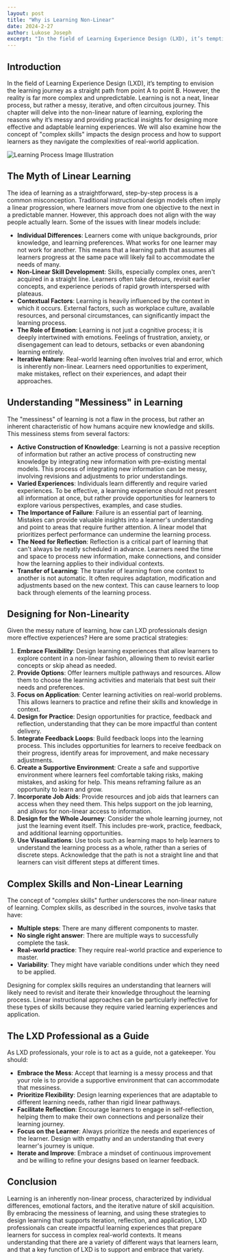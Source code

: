 ```yaml
---
layout: post
title: "Why is Learning Non-Linear"
date: 2024-2-27
author: Lukose Joseph
excerpt: "In the field of Learning Experience Design (LXD), it’s tempting to envision the learning journey as a straight path from point A to point B. However, the reality is far more complex and unpredictable..."
---
```


## Introduction
In the field of Learning Experience Design (LXD), it’s tempting to envision the learning journey as a straight path from point A to point B. However, the reality is far more complex and unpredictable. Learning is not a neat, linear process, but rather a messy, iterative, and often circuitous journey. This chapter will delve into the non-linear nature of learning, exploring the reasons why it’s messy and providing practical insights for designing more effective and adaptable learning experiences. We will also examine how the concept of "complex skills" impacts the design process and how to support learners as they navigate the complexities of real-world application.

![Learning Process Image Illustration](/lukofolio/images/illustrations/learning-process.svg)

## The Myth of Linear Learning
The idea of learning as a straightforward, step-by-step process is a common misconception. Traditional instructional design models often imply a linear progression, where learners move from one objective to the next in a predictable manner. However, this approach does not align with the way people actually learn. Some of the issues with linear models include:

- **Individual Differences**: Learners come with unique backgrounds, prior knowledge, and learning preferences. What works for one learner may not work for another. This means that a learning path that assumes all learners progress at the same pace will likely fail to accommodate the needs of many.
- **Non-Linear Skill Development**: Skills, especially complex ones, aren't acquired in a straight line. Learners often take detours, revisit earlier concepts, and experience periods of rapid growth interspersed with plateaus.
- **Contextual Factors**: Learning is heavily influenced by the context in which it occurs. External factors, such as workplace culture, available resources, and personal circumstances, can significantly impact the learning process.
- **The Role of Emotion**: Learning is not just a cognitive process; it is deeply intertwined with emotions. Feelings of frustration, anxiety, or disengagement can lead to detours, setbacks or even abandoning learning entirely.
- **Iterative Nature**: Real-world learning often involves trial and error, which is inherently non-linear. Learners need opportunities to experiment, make mistakes, reflect on their experiences, and adapt their approaches.

## Understanding "Messiness" in Learning
The "messiness" of learning is not a flaw in the process, but rather an inherent characteristic of how humans acquire new knowledge and skills. This messiness stems from several factors:

- **Active Construction of Knowledge**: Learning is not a passive reception of information but rather an active process of constructing new knowledge by integrating new information with pre-existing mental models. This process of integrating new information can be messy, involving revisions and adjustments to prior understandings.
- **Varied Experiences**: Individuals learn differently and require varied experiences. To be effective, a learning experience should not present all information at once, but rather provide opportunities for learners to explore various perspectives, examples, and case studies.
- **The Importance of Failure**: Failure is an essential part of learning. Mistakes can provide valuable insights into a learner's understanding and point to areas that require further attention. A linear model that prioritizes perfect performance can undermine the learning process.
- **The Need for Reflection**: Reflection is a critical part of learning that can't always be neatly scheduled in advance. Learners need the time and space to process new information, make connections, and consider how the learning applies to their individual contexts.
- **Transfer of Learning**: The transfer of learning from one context to another is not automatic. It often requires adaptation, modification and adjustments based on the new context. This can cause learners to loop back through elements of the learning process.

## Designing for Non-Linearity
Given the messy nature of learning, how can LXD professionals design more effective experiences? Here are some practical strategies:

1. **Embrace Flexibility**: Design learning experiences that allow learners to explore content in a non-linear fashion, allowing them to revisit earlier concepts or skip ahead as needed.
2. **Provide Options**: Offer learners multiple pathways and resources. Allow them to choose the learning activities and materials that best suit their needs and preferences.
3. **Focus on Application**: Center learning activities on real-world problems. This allows learners to practice and refine their skills and knowledge in context.
4. **Design for Practice**: Design opportunities for practice, feedback and reflection, understanding that they can be more impactful than content delivery.
5. **Integrate Feedback Loops**: Build feedback loops into the learning process. This includes opportunities for learners to receive feedback on their progress, identify areas for improvement, and make necessary adjustments.
6. **Create a Supportive Environment**: Create a safe and supportive environment where learners feel comfortable taking risks, making mistakes, and asking for help. This means reframing failure as an opportunity to learn and grow.
7. **Incorporate Job Aids**: Provide resources and job aids that learners can access when they need them. This helps support on the job learning, and allows for non-linear access to information.
8. **Design for the Whole Journey**: Consider the whole learning journey, not just the learning event itself. This includes pre-work, practice, feedback, and additional learning opportunities.
9. **Use Visualizations**: Use tools such as learning maps to help learners to understand the learning process as a whole, rather than a series of discrete steps. Acknowledge that the path is not a straight line and that learners can visit different steps at different times.

## Complex Skills and Non-Linear Learning
The concept of "complex skills" further underscores the non-linear nature of learning. Complex skills, as described in the sources, involve tasks that have:

- **Multiple steps**: There are many different components to master.
- **No single right answer**: There are multiple ways to successfully complete the task.
- **Real-world practice**: They require real-world practice and experience to master.
- **Variability**: They might have variable conditions under which they need to be applied.

Designing for complex skills requires an understanding that learners will likely need to revisit and iterate their knowledge throughout the learning process. Linear instructional approaches can be particularly ineffective for these types of skills because they require varied learning experiences and application.

## The LXD Professional as a Guide
As LXD professionals, your role is to act as a guide, not a gatekeeper. You should:

- **Embrace the Mess**: Accept that learning is a messy process and that your role is to provide a supportive environment that can accommodate that messiness.
- **Prioritize Flexibility**: Design learning experiences that are adaptable to different learning needs, rather than rigid linear pathways.
- **Facilitate Reflection**: Encourage learners to engage in self-reflection, helping them to make their own connections and personalize their learning journey.
- **Focus on the Learner**: Always prioritize the needs and experiences of the learner. Design with empathy and an understanding that every learner's journey is unique.
- **Iterate and Improve**: Embrace a mindset of continuous improvement and be willing to refine your designs based on learner feedback.

## Conclusion
Learning is an inherently non-linear process, characterized by individual differences, emotional factors, and the iterative nature of skill acquisition. By embracing the messiness of learning, and using these strategies to design learning that supports iteration, reflection, and application, LXD professionals can create impactful learning experiences that prepare learners for success in complex real-world contexts. It means understanding that there are a variety of different ways that learners learn, and that a key function of LXD is to support and embrace that variety.